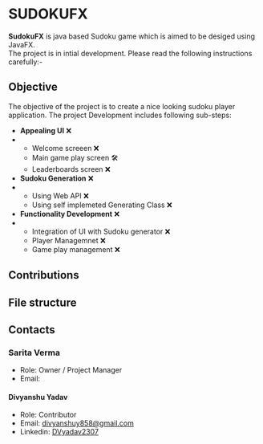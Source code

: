 # SUDOKUFX
**SudokuFX** is java based Sudoku game which is aimed to be desiged using JavaFX.<br>
The project is in intial development. Please read the following instructions carefully:-

## Objective
<!--Create objective of the project -->
The objective of the project is to create a nice looking sudoku player application. The project Development includes following sub-steps:
- **Appealing UI** ❌
- - Welcome screeen ❌
  - Main game play screen 🛠<!-- include main play UI, username popup, play/pause/restart popup-->
  - Leaderboards screen ❌
- **Sudoku Generation** ❌
- - Using Web API ❌
  - Using self implemeted Generating Class ❌
- **Functionality Development** ❌
- - Integration of UI with Sudoku generator ❌
  - Player Managemnet ❌<!-- allow player name, highscore/leaderboards(implement using JDBC) etc. features-->
  - Game play management ❌<!-- allow restart, configure game difficulty and time of game play-->
  

## Contributions
<!--how to 
          gain contribution access
                    for new contributors
                    for existing contributors
          build project
          run project-->
## File structure
<!--Explain what each file is for with liks to the file-->

## Contacts
<!--add contributor/owners' contacts-->
### Sarita Verma
- Role: Owner / Project Manager
- Email:
  
#### Divyanshu Yadav
- Role: Contributor
- Email: [divyanshuy858@gmail.com](mailto:divyanshuy858@gmail.com)
- Linkedin: [DVyadav2307](https://www.linkedin.com/in/dvyadav2307)
